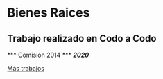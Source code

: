 # Bienes Raices
## Trabajo realizado en Codo a Codo
*** Comision 2014 ***
***2020***

[Más trabajos](http://cursofullstackphp.foxit.com.ar/comision2014/Eualgia_Alejandra_Gonzalez/)
